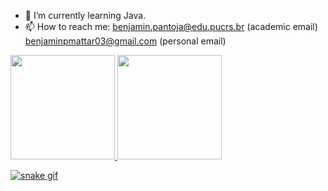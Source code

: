 
- 🌱 I’m currently learning Java.
- 📫 How to reach me: benjamin.pantoja@edu.pucrs.br (academic email)
                       benjaminpmattar03@gmail.com (personal email)
<div>
   <a href="https://github.com/benjaminmattar">
     <img height= "167em" src="https://github-readme-stats.vercel.app/api?username=benjaminmattar&show_icons=true&theme=github_dark"/>
     <img height= "167em" src="https://github-readme-stats.vercel.app/api/top-langs/?username=benjaminmattar&layout=compact&theme=github_dark"/>
     </div>

  

  
  
  
  
  ![snake gif](https://github.com/benjaminmattar/benjaminmattar/blob/output/github-contribution-grid-snake.svg)
